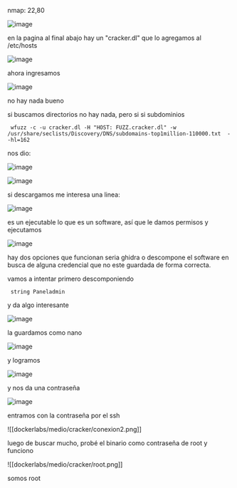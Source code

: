 nmap: 22,80

![image](https://github.com/user-attachments/assets/d1cc6252-cf61-4d24-a732-3abe3ca0efd3)

en la pagina al final abajo hay un "cracker.dl"  que lo agregamos al /etc/hosts

![image](https://github.com/user-attachments/assets/153943c0-e94f-44ba-a48b-3c04591585cd)

ahora ingresamos

![image](https://github.com/user-attachments/assets/9a79dfd6-f078-45ec-bb28-174ad044f28e)

no hay nada bueno

si buscamos directorios no hay nada, pero si si subdominios

     wfuzz -c -u cracker.dl -H "HOST: FUZZ.cracker.dl" -w /usr/share/seclists/Discovery/DNS/subdomains-top1million-110000.txt  --hl=162

nos dio: 

![image](https://github.com/user-attachments/assets/bdacec94-0d7f-4c53-9865-c3d6e559eed1)

![image](https://github.com/user-attachments/assets/865ce8e2-e7d4-4e01-bdca-4de84368367b)

si descargamos me interesa una linea:

![image](https://github.com/user-attachments/assets/0390375a-f62d-4ee2-bc81-27373055b2fa)

es un ejecutable lo que es un software, así que le damos permisos y ejecutamos

![image](https://github.com/user-attachments/assets/18240e38-dfb7-4f66-a37f-797cbfc04960)

hay dos opciones que funcionan seria ghidra o descompone el software en busca de alguna credencial que no este guardada de forma correcta.

vamos a intentar primero descomponiendo

     string Paneladmin

y da algo interesante 

![image](https://github.com/user-attachments/assets/e94ae06a-311a-49bf-ac36-ee0a9a9248d5)

la guardamos como nano

![image](https://github.com/user-attachments/assets/ecd14b19-f954-4c10-bfb5-75d49f0cd723)

y logramos

![image](https://github.com/user-attachments/assets/6d58798e-ad7b-45be-991a-ceec83117265)

y nos da una contraseña

![image](https://github.com/user-attachments/assets/f5c0b52d-19eb-4e56-aa53-421004ea64fd)

entramos con la contraseña por el ssh


![[dockerlabs/medio/cracker/conexion2.png]]

luego de buscar mucho, probé el binario  como contraseña de root y funciono

![[dockerlabs/medio/cracker/root.png]]

somos root
